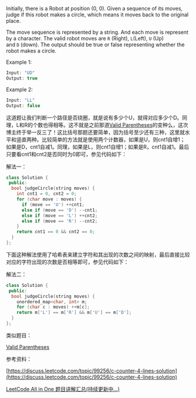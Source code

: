 Initially, there is a Robot at position (0, 0). Given a sequence of its moves, judge if this robot makes a circle, which means it moves back to the original place.

The move sequence is represented by a string. And each move is represent by a character. The valid robot moves are `R` (Right), `L`(Left), `U` (Up) and `D` (down). The output should be true or false representing whether the robot makes a circle.

Example 1:

```cpp
Input: "UD"
Output: true
```

Example 2:

```cpp
Input: "LL"
Output: false
```

这道题让我们判断一个路径是否绕圈，就是说有多少个U，就得对应多少个D。同理，L和R的个数也得相等。这不就是之前那道[Valid Parentheses](http://www.cnblogs.com/grandyang/p/4424587.html)的变种么，这次博主终于举一反三了！这比括号那题还要简单，因为括号至少还有三种，这里就水平和竖直两种。比较简单的方法就是使用两个计数器，如果是U，则cnt1自增1；如果是D，cnt1自减1。同理，如果是L，则cnt1自增1；如果是R，cnt1自减1。最后只要看cnt1和cnt2是否同时为0即可，参见代码如下：

解法一：

```cpp
class Solution {
 public:
  bool judgeCircle(string moves) {
    int cnt1 = 0, cnt2 = 0;
    for (char move : moves) {
      if (move == 'U') ++cnt1;
      else if (move == 'D') --cnt1;
      else if (move == 'L') ++cnt2;
      else if (move == 'R') --cnt2;
    }
    return cnt1 == 0 && cnt2 == 0;
  }
};
```

下面这种解法使用了哈希表来建立字符和其出现的次数之间的映射，最后直接比较对应的字符出现的次数是否相等即可，参见代码如下：

解法二：

```cpp
class Solution {
 public:
  bool judgeCircle(string moves) {
    unordered_map<char, int> m;
    for (char c : moves) ++m[c];
    return m['L'] == m['R'] && m['U'] == m['D'];
  }
};
```

类似题目：

[Valid Parentheses](http://www.cnblogs.com/grandyang/p/4424587.html)

参考资料：

[https://discuss.leetcode.com/topic/99256/c-counter-4-lines-solution](https://discuss.leetcode.com/topic/99256/c-counter-4-lines-solution)

[LeetCode All in One 题目讲解汇总(持续更新中...)](http://www.cnblogs.com/grandyang/p/4606334.html)